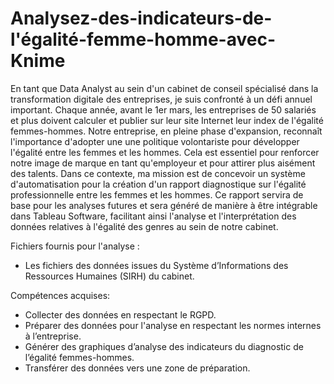 # Analysez-des-indicateurs-de-l'égalité-femme-homme-avec-Knime

En tant que Data Analyst au sein d'un cabinet de conseil spécialisé dans la transformation digitale des entreprises, je suis confronté à un défi annuel important. Chaque année, avant le 1er mars, les entreprises de 50 salariés et plus doivent calculer et publier sur leur site Internet leur index de l'égalité femmes-hommes. Notre entreprise, en pleine phase d'expansion, reconnaît l'importance d'adopter une une politique volontariste pour développer l'égalité entre les femmes et les hommes. Cela est essentiel pour renforcer notre image de marque en tant qu'employeur et pour attirer plus aisément des talents.
Dans ce contexte, ma mission est de concevoir un système d'automatisation pour la création d'un rapport diagnostique sur l'égalité professionnelle entre les femmes et les hommes. Ce rapport servira de base pour les analyses futures et sera généré de manière à être intégrable dans Tableau Software, facilitant ainsi l'analyse et l'interprétation des données relatives à l'égalité des genres au sein de notre cabinet.

Fichiers fournis pour l'analyse :
* Les fichiers des données issues du Système d’Informations des Ressources Humaines (SIRH) du cabinet.

Compétences acquises:

* Collecter des données en respectant le RGPD.
* Préparer des données pour l'analyse en respectant les normes internes à l’entreprise.
* Générer des graphiques d’analyse des indicateurs du diagnostic de l’égalité femmes-hommes.
* Transférer des données vers une zone de préparation.


